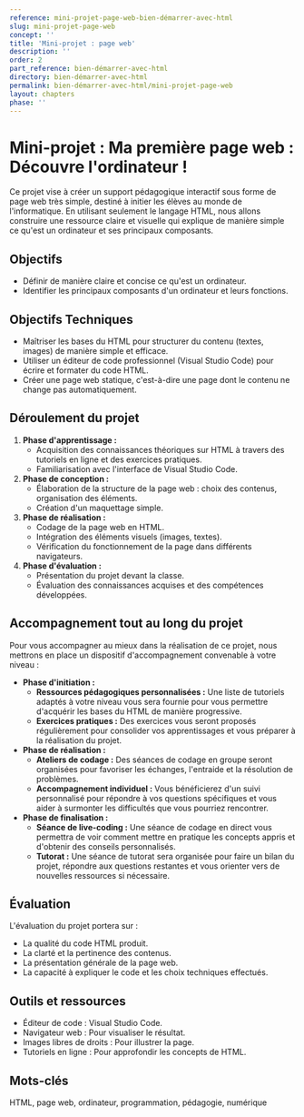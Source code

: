 ```yaml
---
reference: mini-projet-page-web-bien-démarrer-avec-html
slug: mini-projet-page-web
concept: ''
title: 'Mini-projet : page web'
description: ''
order: 2
part_reference: bien-démarrer-avec-html
directory: bien-démarrer-avec-html
permalink: bien-démarrer-avec-html/mini-projet-page-web
layout: chapters
phase: ''
---
```


# Mini-projet : Ma première page web : Découvre l'ordinateur !

Ce projet vise à créer un support pédagogique interactif sous forme de page web très simple, destiné à initier les élèves au monde de l'informatique. En utilisant seulement le langage HTML, nous allons construire une ressource claire et visuelle qui explique de manière simple ce qu'est un ordinateur et ses principaux composants.

## Objectifs

- Définir de manière claire et concise ce qu'est un ordinateur.
- Identifier les principaux composants d'un ordinateur et leurs fonctions.
  
## Objectifs Techniques

- Maîtriser les bases du HTML pour structurer du contenu (textes, images) de manière simple et efficace.
- Utiliser un éditeur de code professionnel (Visual Studio Code) pour écrire et formater du code HTML.
- Créer une page web statique, c'est-à-dire une page dont le contenu ne change pas automatiquement.


## Déroulement du projet

1. **Phase d'apprentissage :**
    * Acquisition des connaissances théoriques sur HTML à travers des tutoriels en ligne et des exercices pratiques.
    * Familiarisation avec l'interface de Visual Studio Code.
2. **Phase de conception :**
    * Élaboration de la structure de la page web : choix des contenus, organisation des éléments.
    * Création d'un maquettage simple.
3. **Phase de réalisation :**
    * Codage de la page web en HTML.
    * Intégration des éléments visuels (images, textes).
    * Vérification du fonctionnement de la page dans différents navigateurs.
4. **Phase d'évaluation :**
    * Présentation du projet devant la classe.
    * Évaluation des connaissances acquises et des compétences développées.

## Accompagnement tout au long du projet

Pour vous accompagner au mieux dans la réalisation de ce projet, nous mettrons en place un dispositif d'accompagnement convenable à votre niveau :

* **Phase d'initiation :**
    * **Ressources pédagogiques personnalisées :** Une liste de tutoriels adaptés à votre niveau vous sera fournie pour vous permettre d'acquérir les bases du HTML de manière progressive.
    * **Exercices pratiques :** Des exercices vous seront proposés régulièrement pour consolider vos apprentissages et vous préparer à la réalisation du projet.
* **Phase de réalisation :**
    * **Ateliers de codage :** Des séances de codage en groupe seront organisées pour favoriser les échanges, l'entraide et la résolution de problèmes.
    * **Accompagnement individuel :** Vous bénéficierez d'un suivi personnalisé pour répondre à vos questions spécifiques et vous aider à surmonter les difficultés que vous pourriez rencontrer.
* **Phase de finalisation :**
    * **Séance de live-coding :** Une séance de codage en direct vous permettra de voir comment mettre en pratique les concepts appris et d'obtenir des conseils personnalisés.
    * **Tutorat :** Une séance de tutorat sera organisée pour faire un bilan du projet, répondre aux questions restantes et vous orienter vers de nouvelles ressources si nécessaire.

## Évaluation

L'évaluation du projet portera sur :

* La qualité du code HTML produit.
* La clarté et la pertinence des contenus.
* La présentation générale de la page web.
* La capacité à expliquer le code et les choix techniques effectués.

## Outils et ressources

- Éditeur de code : Visual Studio Code.
- Navigateur web : Pour visualiser le résultat.
- Images libres de droits : Pour illustrer la page.
- Tutoriels en ligne : Pour approfondir les concepts de HTML.
  
## Mots-clés 

HTML, page web, ordinateur, programmation, pédagogie, numérique



<!-- 
- https://html-lint.com/ 
-->
